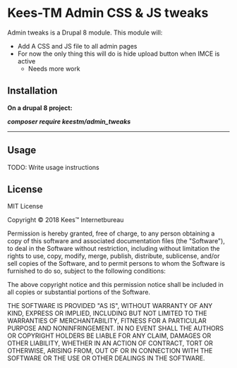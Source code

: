 # Kees-TM Admin CSS & JS tweaks

Admin tweaks is a Drupal 8 module.
This module will:

- Add A CSS and JS file to all admin pages
- For now the only thing this will do is hide upload button when IMCE is active
  - Needs more work

## Installation

**On a drupal 8 project:**

***composer require keestm/admin_tweaks***
___

## Usage

TODO: Write usage instructions

## License

MIT License

Copyright &copy; 2018 Kees™ Internetbureau

Permission is hereby granted, free of charge, to any person obtaining a copy
of this software and associated documentation files (the "Software"), to deal
in the Software without restriction, including without limitation the rights
to use, copy, modify, merge, publish, distribute, sublicense, and/or sell
copies of the Software, and to permit persons to whom the Software is
furnished to do so, subject to the following conditions:

The above copyright notice and this permission notice shall be included in all
copies or substantial portions of the Software.

THE SOFTWARE IS PROVIDED "AS IS", WITHOUT WARRANTY OF ANY KIND, EXPRESS OR
IMPLIED, INCLUDING BUT NOT LIMITED TO THE WARRANTIES OF MERCHANTABILITY,
FITNESS FOR A PARTICULAR PURPOSE AND NONINFRINGEMENT. IN NO EVENT SHALL THE
AUTHORS OR COPYRIGHT HOLDERS BE LIABLE FOR ANY CLAIM, DAMAGES OR OTHER
LIABILITY, WHETHER IN AN ACTION OF CONTRACT, TORT OR OTHERWISE, ARISING FROM,
OUT OF OR IN CONNECTION WITH THE SOFTWARE OR THE USE OR OTHER DEALINGS IN THE
SOFTWARE.